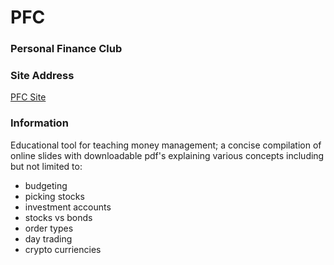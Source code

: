 # PFC
### Personal Finance Club

### Site Address
[PFC Site](tlee753.com/pfc)

### Information
Educational tool for teaching money management; a concise compilation of online slides with downloadable pdf's explaining various concepts including but not limited to:
- budgeting
- picking stocks
- investment accounts
- stocks vs bonds
- order types
- day trading
- crypto curriencies

